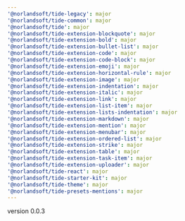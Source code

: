```yaml
---
'@norlandsoft/tide-legacy': major
'@norlandsoft/tide-common': major
'@norlandsoft/tide': major
'@norlandsoft/tide-extension-blockquote': major
'@norlandsoft/tide-extension-bold': major
'@norlandsoft/tide-extension-bullet-list': major
'@norlandsoft/tide-extension-code': major
'@norlandsoft/tide-extension-code-block': major
'@norlandsoft/tide-extension-emoji': major
'@norlandsoft/tide-extension-horizontal-rule': major
'@norlandsoft/tide-extension-image': major
'@norlandsoft/tide-extension-indentation': major
'@norlandsoft/tide-extension-italic': major
'@norlandsoft/tide-extension-link': major
'@norlandsoft/tide-extension-list-item': major
'@norlandsoft/tide-extension-lists-indentation': major
'@norlandsoft/tide-extension-markdown': major
'@norlandsoft/tide-extension-mention': major
'@norlandsoft/tide-extension-menubar': major
'@norlandsoft/tide-extension-ordered-list': major
'@norlandsoft/tide-extension-strike': major
'@norlandsoft/tide-extension-table': major
'@norlandsoft/tide-extension-task-item': major
'@norlandsoft/tide-extension-uploader': major
'@norlandsoft/tide-react': major
'@norlandsoft/tide-starter-kit': major
'@norlandsoft/tide-theme': major
'@norlandsoft/tide-presets-mentions': major
---
```


version 0.0.3
